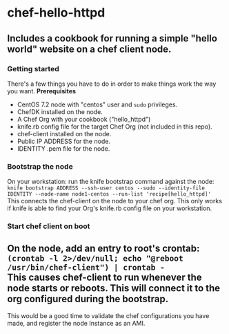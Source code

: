 # chef-hello-httpd
Includes a cookbook for running a simple "hello world" website on a chef client node.
---
### Getting started
There's a few things you have to do in order to make things work the way you want. 
**Prerequisites**
* CentOS 7.2 node with "centos" user and `sudo` privileges.
* ChefDK installed on the node. 
* A Chef Org with your cookbook ("hello_httpd")
* knife.rb config file for the target Chef Org (not included in this repo).
* chef-client installed on the node.
* Public IP ADDRESS for the node. 
* IDENTITY .pem file for the node.  
### Bootstrap the node
On your workstation: run the knife bootstrap command against the node:  
`knife bootstrap ADDRESS --ssh-user centos --sudo --identity-file IDENTITY --node-name node1-centos --run-list 'recipe[hello_httpd]'`  
This connects the chef-client on the node to your chef org. This only works if knife is able to find your Org's knife.rb config file on your workstation. 
### Start chef client on boot
On the node, add an entry to root's crontab:  
`(crontab -l 2>/dev/null; echo "@reboot /usr/bin/chef-client") | crontab -`  
This causes chef-client to run whenever the node starts or reboots. This will connect it to the org configured during the bootstrap. 
---
This would be a good time to validate the chef configurations you have made, and register the node Instance as an AMI. 
